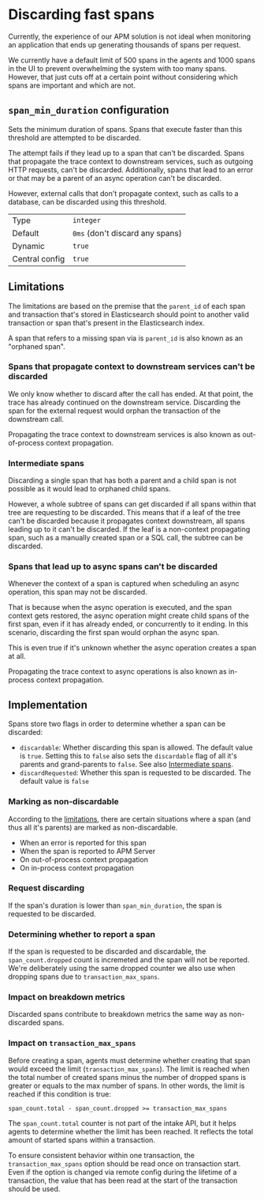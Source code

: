 # Discarding fast spans

Currently,
the experience of our APM solution is not ideal when monitoring an application that ends up generating thousands of spans per request.

We currently have a default limit of 500 spans in the agents and 1000 spans in the UI to prevent overwhelming the system with too many spans.
However,
that just cuts off at a certain point without considering which spans are important and which are not.

## `span_min_duration` configuration

Sets the minimum duration of spans.
Spans that execute faster than this threshold are attempted to be discarded.

The attempt fails if they lead up to a span that can't be discarded.
Spans that propagate the trace context to downstream services,
such as outgoing HTTP requests,
can't be discarded.
Additionally, spans that lead to an error or that may be a parent of an async operation can't be discarded.

However, external calls that don't propagate context,
such as calls to a database, can be discarded using this threshold.

|                |                                 |
|----------------|---------------------------------|
| Type           | `integer`                       |
| Default        | `0ms` (don't discard any spans) |
| Dynamic        | `true`                          |
| Central config | `true`                          |

## Limitations

The limitations are based on the premise that the `parent_id` of each span and transaction that's stored in Elasticsearch
should point to another valid transaction or span that's present in the Elasticsearch index.

A span that refers to a missing span via is `parent_id` is also known as an "orphaned span".

### Spans that propagate context to downstream services can't be discarded

We only know whether to discard after the call has ended.
At that point,
the trace has already continued on the downstream service.
Discarding the span for the external request would orphan the transaction of the downstream call.

Propagating the trace context to downstream services is also known as out-of-process context propagation.

### Intermediate spans

Discarding a single span that has both a parent and a child span is not possible as it would lead to orphaned child spans.

However,
a whole subtree of spans can get discarded if all spans within that tree are requesting to be discarded.
This means that if a leaf of the tree can't be discarded because it propagates context downstream,
all spans leading up to it can't be discarded.
If the leaf is a non-context propagating span,
such as a manually created span or a SQL call,
the subtree can be discarded.

### Spans that lead up to async spans can't be discarded

Whenever the context of a span is captured when scheduling an async operation,
this span may not be discarded.

That is because when the async operation is executed, 
and the span context gets restored,
the async operation might create child spans of the first span,
even if it has already ended,
or concurrently to it ending.
In this scenario, discarding the first span would orphan the async span.

This is even true if it's unknown whether the async operation creates a span at all.

Propagating the trace context to async operations is also known as in-process context propagation.

## Implementation

Spans store two flags in order to determine whether a span can be discarded:
- `discardable`:
  Whether discarding this span is allowed.
  The default value is `true`.
  Setting this to `false` also sets the `discardable` flag of all it's parents and grand-parents to `false`.
  See also [Intermediate spans](#Intermediate-spans).
- `discardRequested`:
  Whether this span is requested to be discarded.
  The default value is `false`
  
### Marking as non-discardable

According to the [limitations](#Limitations),
there are certain situations where a span (and thus all it's parents) are marked as non-discardable.

 - When an error is reported for this span
 - When the span is reported to APM Server
 - On out-of-process context propagation 
 - On in-process context propagation

### Request discarding

If the span's duration is lower than `span_min_duration`,
the span is requested to be discarded.

### Determining whether to report a span

If the span is requested to be discarded and discardable,
the `span_count.dropped` count is incremeted and the span will not be reported.
We're deliberately using the same dropped counter we also use when dropping spans due to `transaction_max_spans`.

### Impact on breakdown metrics

Discarded spans contribute to breakdown metrics the same way as non-discarded spans.

### Impact on `transaction_max_spans`

Before creating a span,
agents must determine whether creating that span would exceed the limit (`transaction_max_spans`).
The limit is reached when the total number of created spans minus the number of dropped spans is greater or equals to the max number of spans.
In other words, the limit is reached if this condition is true:

    span_count.total - span_count.dropped >= transaction_max_spans

The `span_count.total` counter is not part of the intake API,
but it helps agents to determine whether the limit has been reached.
It reflects the total amount of started spans within a transaction.

To ensure consistent behavior within one transaction,
the `transaction_max_spans` option should be read once on transaction start.
Even if the option is changed via remote config during the lifetime of a transaction,
the value that has been read at the start of the transaction should be used.
